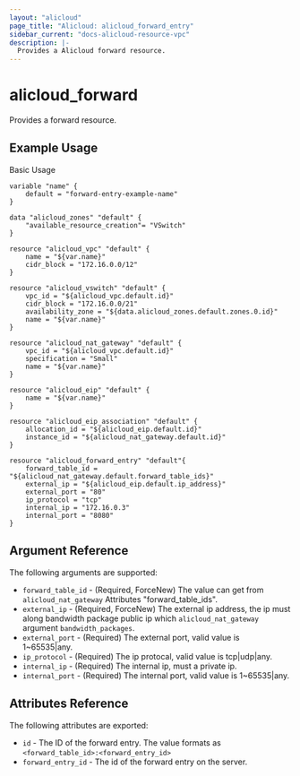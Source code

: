 ```yaml
---
layout: "alicloud"
page_title: "Alicloud: alicloud_forward_entry"
sidebar_current: "docs-alicloud-resource-vpc"
description: |-
  Provides a Alicloud forward resource.
---
```


# alicloud\_forward

Provides a forward resource.

## Example Usage

Basic Usage

```
variable "name" {
	default = "forward-entry-example-name"
}

data "alicloud_zones" "default" {
	"available_resource_creation"= "VSwitch"
}

resource "alicloud_vpc" "default" {
	name = "${var.name}"
	cidr_block = "172.16.0.0/12"
}

resource "alicloud_vswitch" "default" {
	vpc_id = "${alicloud_vpc.default.id}"
	cidr_block = "172.16.0.0/21"
	availability_zone = "${data.alicloud_zones.default.zones.0.id}"
	name = "${var.name}"
}

resource "alicloud_nat_gateway" "default" {
	vpc_id = "${alicloud_vpc.default.id}"
	specification = "Small"
	name = "${var.name}"
}

resource "alicloud_eip" "default" {
	name = "${var.name}"
}

resource "alicloud_eip_association" "default" {
	allocation_id = "${alicloud_eip.default.id}"
	instance_id = "${alicloud_nat_gateway.default.id}"
}

resource "alicloud_forward_entry" "default"{
	forward_table_id = "${alicloud_nat_gateway.default.forward_table_ids}"
	external_ip = "${alicloud_eip.default.ip_address}"
	external_port = "80"
	ip_protocol = "tcp"
	internal_ip = "172.16.0.3"
	internal_port = "8080"
}

```
## Argument Reference

The following arguments are supported:

* `forward_table_id` - (Required, ForceNew) The value can get from `alicloud_nat_gateway` Attributes "forward_table_ids".
* `external_ip` - (Required, ForceNew) The external ip address, the ip must along bandwidth package public ip which `alicloud_nat_gateway` argument `bandwidth_packages`.
* `external_port` - (Required) The external port, valid value is 1~65535|any.
* `ip_protocol` - (Required) The ip protocal, valid value is tcp|udp|any.
* `internal_ip` - (Required) The internal ip, must a private ip.
* `internal_port` - (Required) The internal port, valid value is 1~65535|any.

## Attributes Reference

The following attributes are exported:

* `id` - The ID of the forward entry. The value formats as `<forward_table_id>:<forward_entry_id>`
* `forward_entry_id` - The id of the forward entry on the server.
